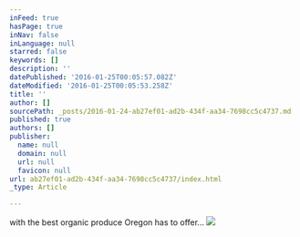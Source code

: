 ```yaml
---
inFeed: true
hasPage: true
inNav: false
inLanguage: null
starred: false
keywords: []
description: ''
datePublished: '2016-01-25T00:05:57.082Z'
dateModified: '2016-01-25T00:05:53.258Z'
title: ''
author: []
sourcePath: _posts/2016-01-24-ab27ef01-ad2b-434f-aa34-7698cc5c4737.md
published: true
authors: []
publisher:
  name: null
  domain: null
  url: null
  favicon: null
url: ab27ef01-ad2b-434f-aa34-7698cc5c4737/index.html
_type: Article

---
```

with the best organic produce Oregon has to offer...
![](https://the-grid-user-content.s3-us-west-2.amazonaws.com/954eb8c3-3d74-495f-8c1b-68cb73279cac.jpg)